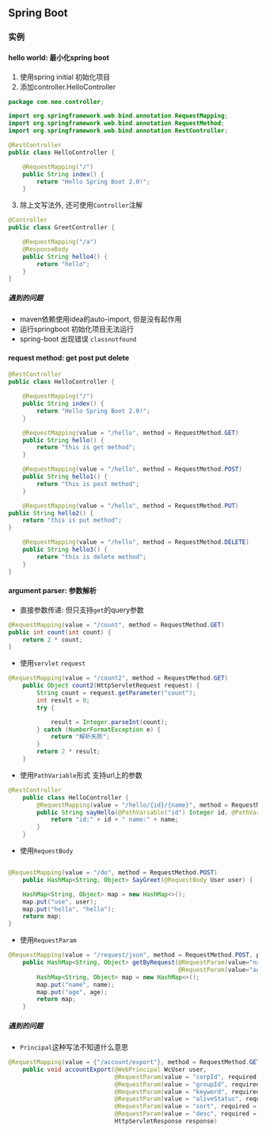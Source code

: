 ## Spring Boot


### 实例


#### hello world: 最小化spring boot

1. 使用spring initial 初始化项目
2. 添加controller.HelloController

```java
package com.neo.controller;

import org.springframework.web.bind.annotation.RequestMapping;
import org.springframework.web.bind.annotation.RequestMethod;
import org.springframework.web.bind.annotation.RestController;

@RestController
public class HelloController {

    @RequestMapping("/")
    public String index() {
        return "Hello Spring Boot 2.0!";
    }
```

3. 除上文写法外, 还可使用`Controller`注解

```java
@Controller
public class GreetController {

    @RequestMapping("/a")
    @ResponseBody
    public String hello4() {
        return "hello";
    }
}
```

##### 遇到的问题

- maven依赖使用idea的auto-import, 但是没有起作用
- 运行springboot 初始化项目无法运行
- spring-boot 出现错误 `classnotfound`


#### request method: get post put delete

```java
@RestController
public class HelloController {

    @RequestMapping("/")
    public String index() {
        return "Hello Spring Boot 2.0!";
    }

    @RequestMapping(value = "/hello", method = RequestMethod.GET)
    public String hello() {
        return "this is get method";
    }

    @RequestMapping(value = "/hello", method = RequestMethod.POST)
    public String hello1() {
        return "this is post method";
    }

    @RequestMapping(value = "/hello", method = RequestMethod.PUT)
public String hello2() {
    return "this is put method";
}

    @RequestMapping(value = "/hello", method = RequestMethod.DELETE)
    public String hello3() {
        return "this is delete method";
    }
}
```

#### argument parser: 参数解析


- 直接参数传递: 但只支持`get`的query参数

```java
@RequestMapping(value = "/count", method = RequestMethod.GET)
public int count(int count) {
	return 2 * count;
}
```

- 使用`servlet` `request`

```java
@RequestMapping(value = "/count2", method = RequestMethod.GET)
    public Object count2(HttpServletRequest request) {
        String count = request.getParameter("count");
        int result = 0;
        try {

            result = Integer.parseInt(count);
        } catch (NumberFormatException e) {
            return "解析失败";
        }
        return 2 * result;
    }
```

- 使用`PathVariable`形式 支持url上的参数

```java
@RestController
    public class HelloController {
        @RequestMapping(value = "/hello/{id}/{name}", method = RequestMethod.GET)
        public String sayHello(@PathVariable("id") Integer id, @PathVariable("name") String name) {
            return "id:" + id + " name:" + name;
        }
    }
```

- 使用`RequestBody`

```java

@RequestMapping(value = "/do", method = RequestMethod.POST)
    public HashMap<String, Object> SayGreet(@RequestBody User user) {

	HashMap<String, Object> map = new HashMap<>();
	map.put("use", user);
	map.put("hello", "hello");
	return map;
}
```

- 使用`RequestParam`


```java
@RequestMapping(value = "/request/json", method = RequestMethod.POST, produces = "application/json;charset=UTF-8")
    public HashMap<String, Object> getByRequest(@RequestParam(value="name", required = false, defaultValue = "buglan") String name,
                                                @RequestParam(value="age", required = false, defaultValue = "0") Integer age) {
        HashMap<String, Object> map = new HashMap<>();
        map.put("name", name);
        map.put("age", age);
        return map;
    }
```

##### 遇到的问题

- `Principal`这种写法不知道什么意思


```java
@RequestMapping(value = {"/account/export"}, method = RequestMethod.GET)
    public void accountExport(@WebPrincipal WcUser user,
                              @RequestParam(value = "corpId", required = false)  Long corpId,
                              @RequestParam(value = "groupId", required = false) Long groupId,
                              @RequestParam(value = "keyword", required = false) String keyword,
                              @RequestParam(value = "aliveStatus", required = false) String _aliveStatus,
                              @RequestParam(value = "sort", required = false) String _sort,
                              @RequestParam(value = "desc", required = false) String _desc,
                              HttpServletResponse response)
```

























